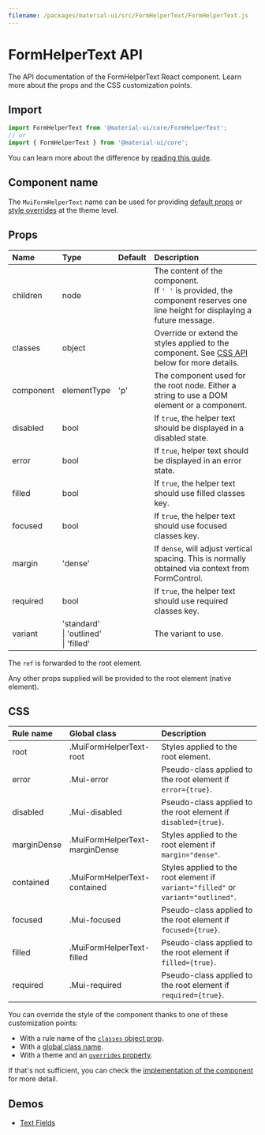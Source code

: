 ```yaml
---
filename: /packages/material-ui/src/FormHelperText/FormHelperText.js
---
```


<!--- This documentation is automatically generated, do not try to edit it. -->

# FormHelperText API

<p class="description">The API documentation of the FormHelperText React component. Learn more about the props and the CSS customization points.</p>

## Import

```js
import FormHelperText from '@material-ui/core/FormHelperText';
// or
import { FormHelperText } from '@material-ui/core';
```

You can learn more about the difference by [reading this guide](/guides/minimizing-bundle-size/).



## Component name

The `MuiFormHelperText` name can be used for providing [default props](/customization/globals/#default-props) or [style overrides](/customization/globals/#css) at the theme level.

## Props

| Name | Type | Default | Description |
|:-----|:-----|:--------|:------------|
| <span class="prop-name">children</span> | <span class="prop-type">node</span> |  | The content of the component.<br>If `' '` is provided, the component reserves one line height for displaying a future message. |
| <span class="prop-name">classes</span> | <span class="prop-type">object</span> |  | Override or extend the styles applied to the component. See [CSS API](#css) below for more details. |
| <span class="prop-name">component</span> | <span class="prop-type">elementType</span> | <span class="prop-default">'p'</span> | The component used for the root node. Either a string to use a DOM element or a component. |
| <span class="prop-name">disabled</span> | <span class="prop-type">bool</span> |  | If `true`, the helper text should be displayed in a disabled state. |
| <span class="prop-name">error</span> | <span class="prop-type">bool</span> |  | If `true`, helper text should be displayed in an error state. |
| <span class="prop-name">filled</span> | <span class="prop-type">bool</span> |  | If `true`, the helper text should use filled classes key. |
| <span class="prop-name">focused</span> | <span class="prop-type">bool</span> |  | If `true`, the helper text should use focused classes key. |
| <span class="prop-name">margin</span> | <span class="prop-type">'dense'</span> |  | If `dense`, will adjust vertical spacing. This is normally obtained via context from FormControl. |
| <span class="prop-name">required</span> | <span class="prop-type">bool</span> |  | If `true`, the helper text should use required classes key. |
| <span class="prop-name">variant</span> | <span class="prop-type">'standard'<br>&#124;&nbsp;'outlined'<br>&#124;&nbsp;'filled'</span> |  | The variant to use. |

The `ref` is forwarded to the root element.

Any other props supplied will be provided to the root element (native element).

## CSS

| Rule name | Global class | Description |
|:-----|:-------------|:------------|
| <span class="prop-name">root</span> | <span class="prop-name">.MuiFormHelperText-root</span> | Styles applied to the root element.
| <span class="prop-name">error</span> | <span class="prop-name">.Mui-error</span> | Pseudo-class applied to the root element if `error={true}`.
| <span class="prop-name">disabled</span> | <span class="prop-name">.Mui-disabled</span> | Pseudo-class applied to the root element if `disabled={true}`.
| <span class="prop-name">marginDense</span> | <span class="prop-name">.MuiFormHelperText-marginDense</span> | Styles applied to the root element if `margin="dense"`.
| <span class="prop-name">contained</span> | <span class="prop-name">.MuiFormHelperText-contained</span> | Styles applied to the root element if `variant="filled"` or `variant="outlined"`.
| <span class="prop-name">focused</span> | <span class="prop-name">.Mui-focused</span> | Pseudo-class applied to the root element if `focused={true}`.
| <span class="prop-name">filled</span> | <span class="prop-name">.MuiFormHelperText-filled</span> | Pseudo-class applied to the root element if `filled={true}`.
| <span class="prop-name">required</span> | <span class="prop-name">.Mui-required</span> | Pseudo-class applied to the root element if `required={true}`.

You can override the style of the component thanks to one of these customization points:

- With a rule name of the [`classes` object prop](/customization/components/#overriding-styles-with-classes).
- With a [global class name](/customization/components/#overriding-styles-with-global-class-names).
- With a theme and an [`overrides` property](/customization/globals/#css).

If that's not sufficient, you can check the [implementation of the component](https://github.com/mui-org/material-ui/blob/master/packages/material-ui/src/FormHelperText/FormHelperText.js) for more detail.

## Demos

- [Text Fields](/components/text-fields/)

